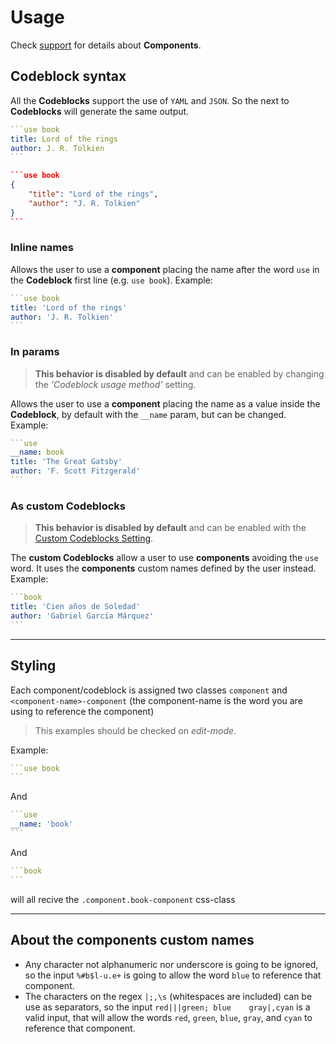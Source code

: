 # Usage

Check [support](./support.md) for details about **Components**.

## Codeblock syntax

All the **Codeblocks** support the use of `YAML` and `JSON`. So the next to **Codeblocks** will generate the same output.

````yaml
```use book
title: Lord of the rings
author: J. R. Tolkien
```
````

````json
```use book
{
	"title": "Lord of the rings",
	"author": "J. R. Tolkien"
}
```
````

### Inline names

Allows the user to use a **component** placing the name after the word `use` in the **Codeblock** first line (e.g. `use book`). Example:

````yaml
```use book
title: 'Lord of the rings'
author: 'J. R. Tolkien'
```
````

### In params

> **This behavior is disabled by default** and can be enabled by changing the _'Codeblock usage method'_ setting.

Allows the user to use a **component** placing the name as a value inside the **Codeblock**, by default with the `__name` param, but can be changed. Example:

````yaml
```use
__name: book
title: 'The Great Gatsby'
author: 'F. Scott Fitzgerald'
```
````

### As custom Codeblocks

> **This behavior is disabled by default** and can be enabled with the [Custom Codeblocks Setting](./settings.md#custom-codeblocks-setting).

The **custom Codeblocks** allow a user to use **components** avoiding the `use` word. It uses the **components** custom names defined by the user instead. Example:

````yaml
```book
title: 'Cien años de Soledad'
author: 'Gabriel García Márquez'
```
````

---

## Styling

Each component/codeblock is assigned two classes `component` and `<component-name>-component` (the component-name is the word you are using to reference the component)

> This examples should be checked on _edit-mode_.

Example:

````yaml
```use book
```
````

And

````yaml
```use
__name: 'book'
```
````

And

````yaml
```book
```
````

will all recive the `.component.book-component` css-class

---

## About the components custom names

- Any character not alphanumeric nor underscore is going to be ignored, so the input `%#b$l-u.e+` is going to allow the word `blue` to reference that component.
- The characters on the regex `|;,\s` (whitespaces are included) can be use as separators, so the input `red|||green; blue    gray|,cyan` is a valid input, that will allow the words `red`, `green`, `blue`, `gray`, and `cyan` to reference that component.

